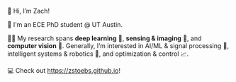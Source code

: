 👋 Hi, I’m Zach!

:electric_plug: I'm an ECE PhD student @ UT Austin.

:scientist: My research spans **deep learning** :mechanical_arm:, **sensing & imaging** :signal_strength:, and **computer vision** :eyes:. Generally, I’m interested in AI/ML & signal processing :brain:, intelligent systems & robotics :robot:, and optimization & control :chart_with_upwards_trend:. 

:computer: Check out https://zstoebs.github.io!

<!---
zstoebs/zstoebs is a ✨ special ✨ repository because its `README.md` (this file) appears on your GitHub profile.
You can click the Preview link to take a look at your changes.
--->
